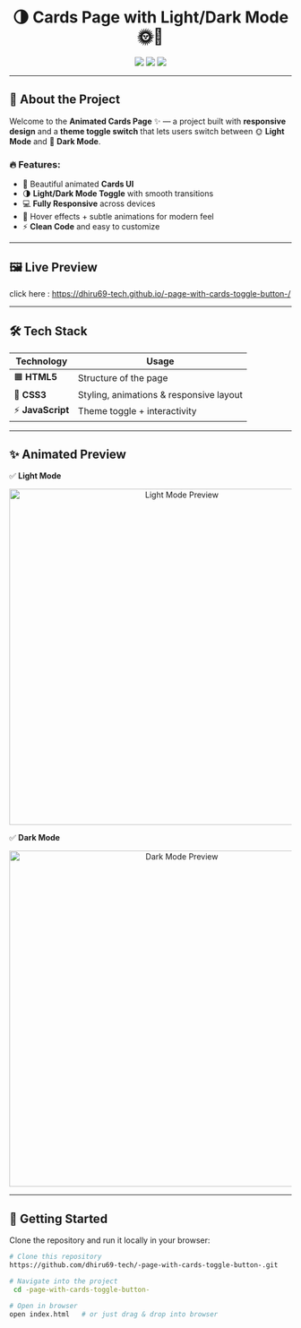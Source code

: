 <h1 align="center">
  🌗 Cards Page with Light/Dark Mode 🌞🌙
</h1>

<p align="center">
  <img src="https://img.shields.io/badge/Made%20With-HTML%2FCSS%2FJS-orange?style=for-the-badge&logo=html5"/>
  <img src="https://img.shields.io/badge/Responsive-Yes-brightgreen?style=for-the-badge&logo=css3"/>
  <img src="https://img.shields.io/badge/Theme-Toggle-blueviolet?style=for-the-badge&logo=javascript"/>
</p>

---

## 🎨 About the Project  
Welcome to the **Animated Cards Page** ✨ — a project built with **responsive design** and a **theme toggle switch** that lets users switch between 🌞 **Light Mode** and 🌙 **Dark Mode**.  

### 🔥 Features:
- 🎴 Beautiful animated **Cards UI**
- 🌗 **Light/Dark Mode Toggle** with smooth transitions  
- 💻 **Fully Responsive** across devices  
- 🎨 Hover effects + subtle animations for modern feel  
- ⚡ **Clean Code** and easy to customize  

---

## 🖼️ Live Preview  

click here : https://dhiru69-tech.github.io/-page-with-cards-toggle-button-/

---

## 🛠️ Tech Stack  
| Technology | Usage |
|------------|-------|
| 🟧 **HTML5** | Structure of the page |
| 🎨 **CSS3** | Styling, animations & responsive layout |
| ⚡ **JavaScript** | Theme toggle + interactivity |

---

## ✨ Animated Preview  

✅ **Light Mode**  
<p align="center">
  <img src="light-preview.gif" width="600" alt="Light Mode Preview"/>
</p>

✅ **Dark Mode**  
<p align="center">
  <img src="dark-preview.gif" width="600" alt="Dark Mode Preview"/>
</p>

---

## 🚀 Getting Started  

Clone the repository and run it locally in your browser:  

```bash
# Clone this repository
https://github.com/dhiru69-tech/-page-with-cards-toggle-button-.git

# Navigate into the project
 cd -page-with-cards-toggle-button-

# Open in browser
open index.html   # or just drag & drop into browser
